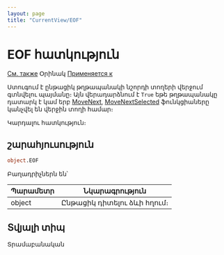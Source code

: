 ```yaml
---
layout: page
title: "CurrentView/EOF"
---
```



# EOF հատկություն

[См. также](../Frmpttel.md) Օրինակ [Применяется к](../Frmpttel.md)

Ստուգում է ընթացիկ թղթապանակի նշորդի տողերի վերջում գտնվելու պայմանը։ Այն վերադարձնում է `True` եթե թղթապանակը դատարկ է կամ երբ [MoveNext](MoveNext.md), [MoveNextSelected](MoveNextSelected.md) ֆունկցիաները կանչվել են վերջին տողի համար։

Կարդալու հատկություն։

## շարահյուսություն

``` vb
object.EOF
```

Բաղադրիչներն են՝


| Պարամետր | Նկարագրություն |
|--|--|
| object | Ընթացիկ դիտելու ձևի հղում։  |


## Տվյալի տիպ

Տրամաբանական
